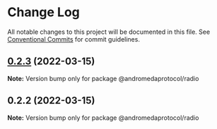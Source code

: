 # Change Log

All notable changes to this project will be documented in this file.
See [Conventional Commits](https://conventionalcommits.org) for commit guidelines.

## [0.2.3](https://github.com/andromedaprotocol/design-system/compare/@andromedaprotocol/radio@0.2.2...@andromedaprotocol/radio@0.2.3) (2022-03-15)

**Note:** Version bump only for package @andromedaprotocol/radio





## 0.2.2 (2022-03-15)

**Note:** Version bump only for package @andromedaprotocol/radio
